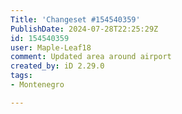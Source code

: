 ```yaml
---
Title: 'Changeset #154540359'
PublishDate: 2024-07-28T22:25:29Z
id: 154540359
user: Maple-Leaf18
comment: Updated area around airport
created_by: iD 2.29.0
tags:
- Montenegro

---
```

